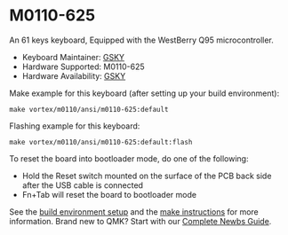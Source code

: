 # M0110-625 

An 61 keys keyboard, Equipped with the WestBerry Q95 microcontroller.

* Keyboard Maintainer: [GSKY](https://github.com/gksygithub)
* Hardware Supported: M0110-625
* Hardware Availability: [GSKY](https://github.com/gskygithub/M0110_625_ansi)

Make example for this keyboard (after setting up your build environment):

    make vortex/m0110/ansi/m0110-625:default

Flashing example for this keyboard:

    make vortex/m0110/ansi/m0110-625:default:flash

To reset the board into bootloader mode, do one of the following:

* Hold the Reset switch mounted on the surface of the PCB back side after the USB cable is connected
* Fn+Tab will reset the board to bootloader mode

See the [build environment setup](https://docs.qmk.fm/#/getting_started_build_tools) and the [make instructions](https://docs.qmk.fm/#/getting_started_make_guide) for more information. Brand new to QMK? Start with our [Complete Newbs Guide](https://docs.qmk.fm/#/newbs).
